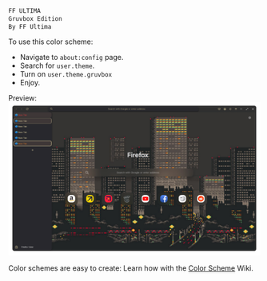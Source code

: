 ```
FF ULTIMA
Gruvbox Edition
By FF Ultima
```

To use this color scheme:
- Navigate to `about:config` page.
- Search for `user.theme`.
- Turn on `user.theme.gruvbox`
- Enjoy.

Preview:
![preview](./preview.png)

Color schemes are easy to create: Learn how with the [Color Scheme](https://github.com/soulhotel/FF-ULTIMA/wiki/Create-a-Color-Scheme) Wiki.
